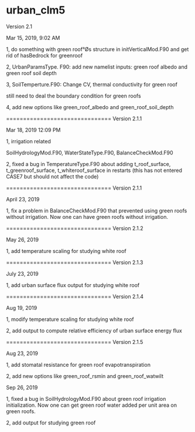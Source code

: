 # urban_clm5
Version 2.1


Mar 15, 2019, 9:02 AM

1, do something with green roof°Øs structure in initVerticalMod.F90 and get rid of hasBedrock for greenroof

2, UrbanParamsType. F90: add new namelist inputs: green roof albedo and green roof soil depth

3, SoilTemperture.F90: Change CV, thermal conductivity for green roof

still need to deal the boundary condition for green roofs

4, add new options like green_roof_albedo and green_roof_soil_depth

===============================
Version 2.1.1


Mar 18, 2019 12:09 PM

1, irrigation related 

SoilHydrologyMod.F90, WaterStateType.F90, BalanceCheckMod.F90

2, fixed a bug in TemperatureType.F90 about adding t_roof_surface, t_greenroof_surface, t_whiteroof_surface in restarts (this has not entered CASE7 but should not affect the code)


===============================
Version 2.1.1

April 23, 2019

1, fix a problem in BalanceCheckMod.F90 that prevented using green roofs without irrigation. Now one can have green roofs without irrigation. 


===============================
Version 2.1.2

May 26, 2019

1, add temperature scaling for studying white roof


===============================
Version 2.1.3

July 23, 2019

1, add urban surface flux output for studying white roof


===============================
Version 2.1.4

Aug 19, 2019

1, modify temperature scaling for studying white roof 

2, add output to compute relative efficiency of urban surface energy flux


===============================
Version 2.1.5

Aug 23, 2019

1, add stomatal resistance for green roof evapotranspiration 

2, add new options like green_roof_rsmin and green_roof_watwilt 

Sep 26, 2019

1, fixed a bug in SoilHydrologyMod.F90 about green roof irrigation initialization. Now one can get green roof water added per unit area on green roofs.

2, add output for studying green roof

